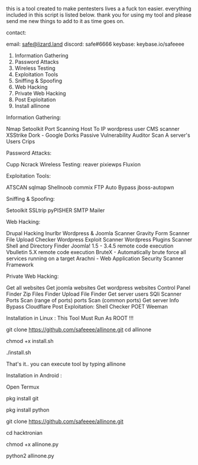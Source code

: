 this is a tool created to make pentesters lives a a fuck ton easier.
everything included in this script is listed below.
thank you for using my tool and please send me new things to add to it as time goes on.

contact:

   email: safe@lizard.land
   discord: safe#6666
   keybase: keybase.io/safeeee


1. Information Gathering
2. Password Attacks
3. Wireless Testing
4. Exploitation Tools
5. Sniffing & Spoofing
6. Web Hacking
7. Private Web Hacking
8. Post Exploitation
9. Install allinone

Information Gathering:

   Nmap
   Setoolkit
   Port Scanning
   Host To IP
   wordpress user
   CMS scanner
   XSStrike
   Dork - Google Dorks Passive Vulnerability Auditor
   Scan A server's Users
   Crips

Password Attacks:

   Cupp
   Ncrack
   Wireless Testing:
   reaver
   pixiewps
   Fluxion

Exploitation Tools:

   ATSCAN
   sqlmap
   Shellnoob
   commix
   FTP Auto Bypass
   jboss-autopwn
 
Sniffing & Spoofing:

   Setoolkit
   SSLtrip
   pyPISHER
   SMTP Mailer

Web Hacking:

   Drupal Hacking
   Inurlbr
   Wordpress & Joomla Scanner
   Gravity Form Scanner
   File Upload Checker
   Wordpress Exploit Scanner
   Wordpress Plugins Scanner
   Shell and Directory Finder
   Joomla! 1.5 - 3.4.5 remote code execution
   Vbulletin 5.X remote code execution
   BruteX - Automatically brute force all services running on a target
   Arachni - Web Application Security Scanner Framework

Private Web Hacking:

   Get all websites
   Get joomla websites
   Get wordpress websites
   Control Panel Finder
   Zip Files Finder
   Upload File Finder
   Get server users
   SQli Scanner
   Ports Scan (range of ports)
   ports Scan (common ports)
   Get server Info
   Bypass Cloudflare
   Post Exploitation:
   Shell Checker
   POET
   Weeman

Installation in Linux :
   This Tool Must Run As ROOT !!!

   git clone https://github.com/safeeee/allinone.git
   cd allinone

   chmod +x install.sh

   ./install.sh

   That's it.. you can execute tool by typing allinone

Installation in Android :

   Open Termux

   pkg install git

   pkg install python

   git clone https://github.com/safeeee/allinone.git

   cd hacktronian

   chmod +x allinone.py

   python2 allinone.py
